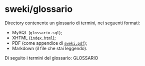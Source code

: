 # sweki/glossario

Directory contenente un glossario di termini, nei seguenti formati:
* MySQL (`glossario.sql`);
* XHTML ([`index.html`](https://gigiobello.github.io/sweki/glossario/index.html));
* PDF (come appendice di [`sweki.pdf`](https://github.com/gigiobello/sweki/raw/master/tex/sweki.pdf));
* Markdown (il file che stai leggendo).

Di seguito i termini del glossario:
GLOSSARIO
